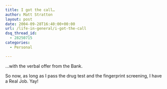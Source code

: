 ```yaml
---
title: I got the call…
author: Matt Stratton
layout: post
date: 2004-09-28T16:40:00+00:00
url: /life-in-general/i-got-the-call
dsq_thread_id:
  - 28250715
categories:
  - Personal

---
```

&#8230;with the verbal offer from the Bank.

So now, as long as I pass the drug test and the fingerprint screening, I have a Real Job. Yay!